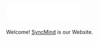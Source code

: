 #  <img src="./images/logo_syncmind.png" alt="drawing" width="200"/>
Welcome! [SyncMind](https://syncmind.github.io) is our Website.
